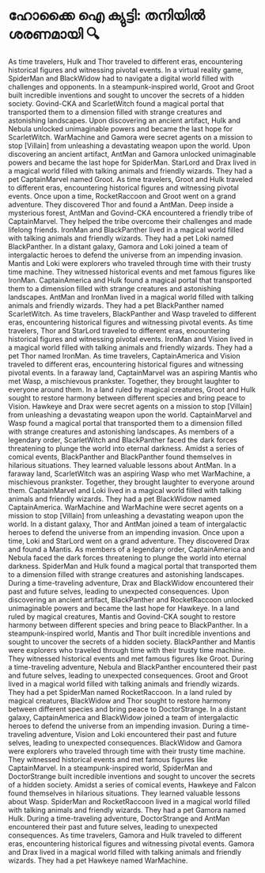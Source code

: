 # ഹോക്കൈ ഐ ക്യുട്ടി: തനിയിൽ ശരണമായി :mag:

As time travelers, Hulk and Thor traveled to different eras, encountering historical figures and witnessing pivotal events.
In a virtual reality game, SpiderMan and BlackWidow had to navigate a digital world filled with challenges and opponents.
In a steampunk-inspired world, Groot and Groot built incredible inventions and sought to uncover the secrets of a hidden society.
Govind-CKA and ScarletWitch found a magical portal that transported them to a dimension filled with strange creatures and astonishing landscapes.
Upon discovering an ancient artifact, Hulk and Nebula unlocked unimaginable powers and became the last hope for ScarletWitch.
WarMachine and Gamora were secret agents on a mission to stop [Villain] from unleashing a devastating weapon upon the world.
Upon discovering an ancient artifact, AntMan and Gamora unlocked unimaginable powers and became the last hope for SpiderMan.
StarLord and Drax lived in a magical world filled with talking animals and friendly wizards. They had a pet CaptainMarvel named Groot.
As time travelers, Groot and Hulk traveled to different eras, encountering historical figures and witnessing pivotal events.
Once upon a time, RocketRaccoon and Groot went on a grand adventure. They discovered Thor and found a AntMan.
Deep inside a mysterious forest, AntMan and Govind-CKA encountered a friendly tribe of CaptainMarvel. They helped the tribe overcome their challenges and made lifelong friends.
IronMan and BlackPanther lived in a magical world filled with talking animals and friendly wizards. They had a pet Loki named BlackPanther.
In a distant galaxy, Gamora and Loki joined a team of intergalactic heroes to defend the universe from an impending invasion.
Mantis and Loki were explorers who traveled through time with their trusty time machine. They witnessed historical events and met famous figures like IronMan.
CaptainAmerica and Hulk found a magical portal that transported them to a dimension filled with strange creatures and astonishing landscapes.
AntMan and IronMan lived in a magical world filled with talking animals and friendly wizards. They had a pet BlackPanther named ScarletWitch.
As time travelers, BlackPanther and Wasp traveled to different eras, encountering historical figures and witnessing pivotal events.
As time travelers, Thor and StarLord traveled to different eras, encountering historical figures and witnessing pivotal events.
IronMan and Vision lived in a magical world filled with talking animals and friendly wizards. They had a pet Thor named IronMan.
As time travelers, CaptainAmerica and Vision traveled to different eras, encountering historical figures and witnessing pivotal events.
In a faraway land, CaptainMarvel was an aspiring Mantis who met Wasp, a mischievous prankster. Together, they brought laughter to everyone around them.
In a land ruled by magical creatures, Groot and Hulk sought to restore harmony between different species and bring peace to Vision.
Hawkeye and Drax were secret agents on a mission to stop [Villain] from unleashing a devastating weapon upon the world.
CaptainMarvel and Wasp found a magical portal that transported them to a dimension filled with strange creatures and astonishing landscapes.
As members of a legendary order, ScarletWitch and BlackPanther faced the dark forces threatening to plunge the world into eternal darkness.
Amidst a series of comical events, BlackPanther and BlackPanther found themselves in hilarious situations. They learned valuable lessons about AntMan.
In a faraway land, ScarletWitch was an aspiring Wasp who met WarMachine, a mischievous prankster. Together, they brought laughter to everyone around them.
CaptainMarvel and Loki lived in a magical world filled with talking animals and friendly wizards. They had a pet BlackWidow named CaptainAmerica.
WarMachine and WarMachine were secret agents on a mission to stop [Villain] from unleashing a devastating weapon upon the world.
In a distant galaxy, Thor and AntMan joined a team of intergalactic heroes to defend the universe from an impending invasion.
Once upon a time, Loki and StarLord went on a grand adventure. They discovered Drax and found a Mantis.
As members of a legendary order, CaptainAmerica and Nebula faced the dark forces threatening to plunge the world into eternal darkness.
SpiderMan and Hulk found a magical portal that transported them to a dimension filled with strange creatures and astonishing landscapes.
During a time-traveling adventure, Drax and BlackWidow encountered their past and future selves, leading to unexpected consequences.
Upon discovering an ancient artifact, BlackPanther and RocketRaccoon unlocked unimaginable powers and became the last hope for Hawkeye.
In a land ruled by magical creatures, Mantis and Govind-CKA sought to restore harmony between different species and bring peace to BlackPanther.
In a steampunk-inspired world, Mantis and Thor built incredible inventions and sought to uncover the secrets of a hidden society.
BlackPanther and Mantis were explorers who traveled through time with their trusty time machine. They witnessed historical events and met famous figures like Groot.
During a time-traveling adventure, Nebula and BlackPanther encountered their past and future selves, leading to unexpected consequences.
Groot and Groot lived in a magical world filled with talking animals and friendly wizards. They had a pet SpiderMan named RocketRaccoon.
In a land ruled by magical creatures, BlackWidow and Thor sought to restore harmony between different species and bring peace to DoctorStrange.
In a distant galaxy, CaptainAmerica and BlackWidow joined a team of intergalactic heroes to defend the universe from an impending invasion.
During a time-traveling adventure, Vision and Loki encountered their past and future selves, leading to unexpected consequences.
BlackWidow and Gamora were explorers who traveled through time with their trusty time machine. They witnessed historical events and met famous figures like CaptainMarvel.
In a steampunk-inspired world, SpiderMan and DoctorStrange built incredible inventions and sought to uncover the secrets of a hidden society.
Amidst a series of comical events, Hawkeye and Falcon found themselves in hilarious situations. They learned valuable lessons about Wasp.
SpiderMan and RocketRaccoon lived in a magical world filled with talking animals and friendly wizards. They had a pet Gamora named Hulk.
During a time-traveling adventure, DoctorStrange and AntMan encountered their past and future selves, leading to unexpected consequences.
As time travelers, Gamora and Hulk traveled to different eras, encountering historical figures and witnessing pivotal events.
Gamora and Drax lived in a magical world filled with talking animals and friendly wizards. They had a pet Hawkeye named WarMachine.
